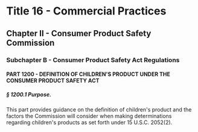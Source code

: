 
# Title 16 - Commercial Practices
## Chapter II - Consumer Product Safety Commission
### Subchapter B - Consumer Product Safety Act Regulations
#### PART 1200 - DEFINITION OF CHILDREN'S PRODUCT UNDER THE CONSUMER PRODUCT SAFETY ACT
##### § 1200.1 Purpose.

This part provides guidance on the definition of children's product and the factors the Commission will consider when making determinations regarding children's products as set forth under 15 U.S.C. 2052(2).
